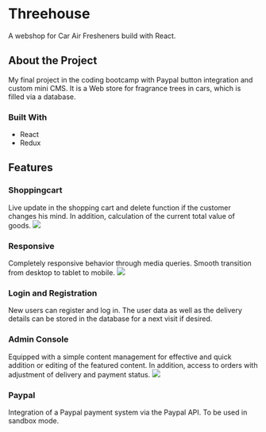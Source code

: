 # Threehouse
A webshop for Car Air Fresheners build with React.

## About the Project
My final project in the coding bootcamp with Paypal button integration and custom mini CMS.
It is a Web store for fragrance trees in cars, which is filled via a database.

### Built With
- React
- Redux

## Features

### Shoppingcart
Live update in the shopping cart and delete function if the customer changes his mind. In addition, calculation of the current total value of goods.
![](3.gif)

### Responsive
Completely responsive behavior through media queries. Smooth transition from desktop to tablet to mobile.
![](8.gif)

### Login and Registration
New users can register and log in. The user data as well as the delivery details can be stored in the database for a next visit if desired.

### Admin Console
Equipped with a simple content management for effective and quick addition or editing of the featured content. In addition, access to orders with adjustment of delivery and payment status.
![](6.gif)

### Paypal
Integration of a Paypal payment system via the Paypal API. To be used in sandbox mode.

